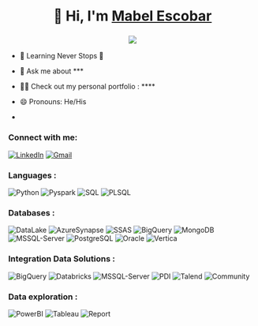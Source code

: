 <h1 align="center">👋 Hi, I'm <a href=" " target="_blank"> Mabel Escobar</a></h1>
<h3 align="center"> <img src="https://readme-typing-svg.herokuapp.com/?lines=Full+Stack+Data" /> </h3>

- 🌱 Learning Never Stops 🚀

- 💬 Ask me about ***

- 👨‍💻 Check out my personal portfolio : ****

- 😄 Pronouns: He/His
- 
<h3 align="left">Connect with me:</h3>
<div align="left">
  <a href="https://www.linkedin.com/in/yury-mabel-escobar-lombana/"><img alt="LinkedIn" src="https://img.shields.io/badge/linkedin-%230077B5.svg?style=for-the-badge&logo=linkedin&logoColor=white"/></a>
  <a href="mailto:yuryescobar@gmail.com"><img alt="Gmail" src="https://img.shields.io/badge/Gmail-D14836?style=for-the-badge&logo=gmail&logoColor=white"/></a>
</div>

<h3 align="left">Languages :</h3>
<div align="left">
  <img alt="Python" src="https://img.shields.io/badge/python-%2314354C.svg?style=for-the-badge&logo=python&logoColor=white"/>
  <img alt="Pyspark" src="https://img.shields.io/badge/pyspark-%2314354C.svg?style=for-the-badge&logo=py&logoColor=white"/>
  <img alt="SQL" src="https://img.shields.io/badge/SQL-%23323330.svg?style=for-the-badge&logo=javascript&logoColor=%23F7DF1E"/> 
  <img alt="PLSQL" src="https://img.shields.io/badge/PL/SQL-%23323330.svg?style=for-the-badge&logo=0&logoColor=white"/>
  
 </div>
 
 <h3 align="left">Databases :</h3>
<div align="left">
   <img alt="DataLake" src ="https://img.shields.io/badge/Azure DataLake Storage-%2307405e.svg?style=for-the-badge&logo=sqlite&logoColor=white"/>
  <img alt="AzureSynapse" src ="https://img.shields.io/badge/Azure Synapse-316192?style=for-the-badge&logo=postgresql&logoColor=white"/>
      <img alt="SSAS" src="https://img.shields.io/badge/Analysis Services -%2300f.svg?style=for-the-badge&logo=mysql&logoColor=white"/>
  <img alt="BigQuery" src ="https://img.shields.io/badge/BigQuery-316192?style=for-the-badge&logo=postgresql&logoColor=white"/>
  <img alt="MongoDB" src ="https://img.shields.io/badge/MongoDB-4EA94B?style=for-the-badge&logo=mongodb&logoColor=white"/>
  <img alt="MSSQL-Server" src ="https://img.shields.io/badge/SQL Server-%2307405e.svg?style=for-the-badge&logo=sqlite&logoColor=white"/>
  <img alt="PostgreSQL" src ="https://img.shields.io/badge/PostgreSQL-316192?style=for-the-badge&logo=postgresql&logoColor=white"/>
  <img alt="Oracle" src="https://img.shields.io/badge/Oracle-%2300f.svg?style=for-the-badge&logo=mysql&logoColor=white"/>
    <img alt="Vertica" src="https://img.shields.io/badge/Vertica-%2300f.svg?style=for-the-badge&logo=mysql&logoColor=white"/>

</div>
 <h3 align="left">Integration Data Solutions :</h3>
<div align="left">
  <img alt="BigQuery" src ="https://img.shields.io/badge/Azure Data Factory-316192?style=for-the-badge&logo=postgresql&logoColor=white"/>
  <img alt="Databricks" src="https://img.shields.io/badge/Databricks-%2300f.svg?style=for-the-badge&logo=mysql&logoColor=white"/>
  <img alt="MSSQL-Server" src ="https://img.shields.io/badge/SSIS-%2307405e.svg?style=for-the-badge&logo=sqlite&logoColor=white"/>
  <img alt="PDI" src ="https://img.shields.io/badge/Pentaho PDI-316192?style=for-the-badge&logo=postgresql&logoColor=white"/>
  <img alt="Talend" src ="https://img.shields.io/badge/Talend-4EA94B?style=for-the-badge&logo=mongodb&logoColor=white"/>
  <img alt="Community" src ="https://img.shields.io/badge/Pentaho Community-316192?style=for-the-badge&logo=postgresql&logoColor=white"/>
</div>

</div>
 <h3 align="left">Data exploration :</h3>
<div align="left">
  <img alt="PowerBI" src ="https://img.shields.io/badge/PowerBI-316192?style=for-the-badge&logo=postgresql&logoColor=white"/>
  <img alt="Tableau" src="https://img.shields.io/badge/Tableau-%2300f.svg?style=for-the-badge&logo=mysql&logoColor=white"/>
  <img alt="Report" src ="https://img.shields.io/badge/SQL Server Reporting-%2307405e.svg?style=for-the-badge&logo=sqlite&logoColor=white"/>
</div>
